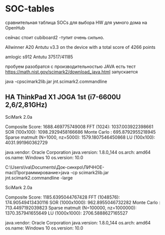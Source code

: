 # SOC-tables
сравнительная таблица SOCs для выбора HW для умного дома на OpenHub

сейчас стоит cubiboard2 -тупит очень сильно.


Allwinner A20 Antutu v3.3 on the device with a total score of 4266 points

amlogic s912  Antutu 37517/41185


 
пробуем разобратся с производительностью JAVA
есть тест https://math.nist.gov/scimark2/download_java.html
запускается 

java -cpscimark2lib.jar jnt.scimark2.commandline

## НА ThinkPad X1 JOGA 1st (i7-6600U 2,6/2,81GHz) 

SciMark 2.0a

Composite Score: 1688.469775749008
FFT (1024): 1037.003922398661
SOR (100x100):   1098.2929458166686
Monte Carlo : 695.8792955218945
Sparse matmult (N=1000, nz=5000): 1579.1807546450868
LU (100x100): 4031.991960362729

java.vendor: Oracle Corporation
java.version: 1.8.0_144
os.arch: amd64
os.name: Windows 10
os.version: 10.0

C:\Users\lva\Documents\Док-синхро\ЛИЧНОЕ-mac\Программирование>java -cp scimark2lib.jar jnt.scimark2.commandline -large

SciMark 2.0a

Composite Score: 1185.6395044767428
FFT (1048576): 174.90549413430116
SOR (1000x1000):   962.8955046732282
Monte Carlo : 713.4497192039823
Sparse matmult (N=100000, nz=1000000): 1370.357941655649
LU (1000x1000): 2706.5888627165527

java.vendor: Oracle Corporation
java.version: 1.8.0_144
os.arch: amd64
os.name: Windows 10
os.version: 10.0
